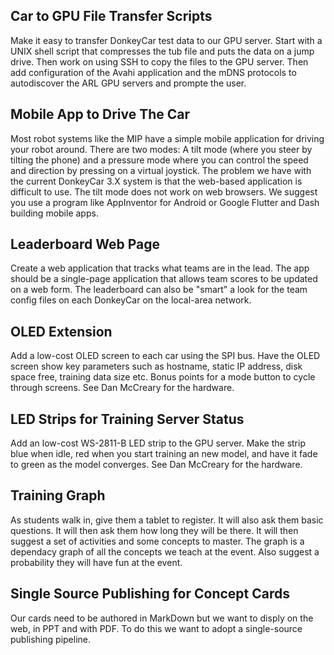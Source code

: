 ## Car to GPU File Transfer Scripts
Make it easy to transfer DonkeyCar test data to our GPU server.  Start with a UNIX shell script that
compresses the tub file and puts the data on a jump drive.  Then work on using SSH to copy the files
to the GPU server.  Then add configuration of the Avahi application and the mDNS protocols to autodiscover
the ARL GPU servers and prompte the user.

## Mobile App to Drive The Car
Most robot systems like the MIP have a simple mobile application for driving your robot around.  There are two modes:
A tilt mode (where you steer by tilting the phone) and a pressure mode where you can control the speed and direction
by pressing on a virtual joystick.  The problem we have with the current DonkeyCar 3.X system is that the web-based
application is difficult to use.  The tilt mode does not work on web browsers.  We suggest you use a program like AppInventor
for Android or Google Flutter and Dash building mobile apps.

## Leaderboard Web Page
Create a web application that tracks what teams are in the lead.  The app should be a single-page application that allows
team scores to be updated on a web form.  The leaderboard can also be "smart" a look for the team config files on each
DonkeyCar on the local-area network.

## OLED Extension
Add a low-cost OLED screen to each car using the SPI bus.  Have the OLED screen show key parameters such as hostname, static IP address,
disk space free, training data size etc.  Bonus points for a mode button to cycle through screens.  See Dan McCreary
for the hardware.

## LED Strips for Training Server Status
Add an low-cost WS-2811-B LED strip to the GPU server.  Make the strip blue when idle, red when you start training
an new model, and have it fade to green as the model converges.  See Dan McCreary for the hardware.

## Training Graph
As students walk in, give them a tablet to register.  It will also ask them basic questions.
It will then ask them how long they will be there.  It will then suggest a set of activities
and some concepts to master.  The graph is a dependacy graph of all the concepts we teach
at the event.  Also suggest a probability they will have fun at the event.

## Single Source Publishing for Concept Cards
Our cards need to be authored in MarkDown but we want to disply on the web, in PPT and with PDF.  To do this we want to adopt a single-source publishing pipeline.
